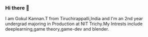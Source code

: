 ### Hi there 👋
I am Gokul Kannan.T from Tiruchirappalli,India and I'm an 2nd year undergrad majoring in Production at NIT Trichy.My Intrests include deeplearning,game theory,game-dev and blender.
<!--
**g0kul6/g0kul6** is a ✨ _special_ ✨ repository because its `README.md` (this file) appears on your GitHub profile.

Here are some ideas to get you started:

- 🔭 I’m currently working on ...
- 🌱 I’m currently learning ...
- 👯 I’m looking to collaborate on ...
- 🤔 I’m looking for help with ...
- 💬 Ask me about ...
- 📫 How to reach me: ...
- 😄 Pronouns: ...
- ⚡ Fun fact: ...
-->
